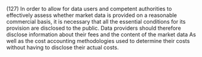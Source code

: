 (127) In order to allow for data users and competent authorities to effectively assess whether market data is provided on a reasonable commercial basis, it is necessary that all the essential conditions for its provision are disclosed to the public. Data providers should therefore disclose information about their fees and the content of the market data As well as the cost accounting methodologies used to determine their costs without having to disclose their actual costs.